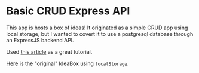 # Basic CRUD Express API

This app is hosts a box of ideas! It originated as a simple CRUD app using local storage, but
I wanted to covert it to use a postgresql database through an ExpressJS backend API.

Used [this article](http://mherman.org/blog/2016/04/28/test-driven-development-with-node/#.WPi_sVMrKsx) as a great tutorial.

[Here](https://github.com/robbiejaeger/ideabox-FEm1) is the "original" IdeaBox using `localStorage`.
